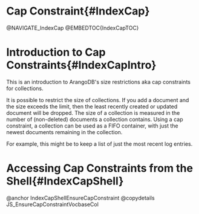 Cap Constraint{#IndexCap}
=========================

@NAVIGATE_IndexCap
@EMBEDTOC{IndexCapTOC}

Introduction to Cap Constraints{#IndexCapIntro}
===============================================

This is an introduction to ArangoDB's size restrictions aka cap constraints for
collections.

It is possible to restrict the size of collections. If you add a document and
the size exceeds the limit, then the least recently created or updated document
will be dropped. The size of a collection is measured in the number of
(non-deleted) documents a collection contains.
Using a cap constraint, a collection can be used as a FIFO container, with just 
the newest documents remaining in the collection. 

For example, this might be to keep a list of just the most recent log entries.

Accessing Cap Constraints from the Shell{#IndexCapShell}
========================================================

@anchor IndexCapShellEnsureCapConstraint
@copydetails JS_EnsureCapConstraintVocbaseCol
